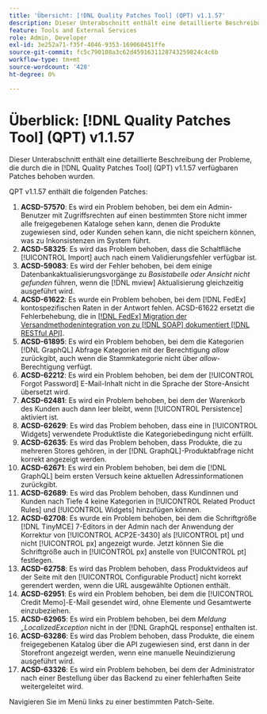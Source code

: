 ```yaml
---
title: 'Übersicht: [!DNL Quality Patches Tool] (QPT) v1.1.57'
description: Dieser Unterabschnitt enthält eine detaillierte Beschreibung der Probleme, die durch die in Version 1.1.57  [!DNL Quality Patches Tool]  Patches behoben wurden.
feature: Tools and External Services
role: Admin, Developer
exl-id: 3e252a71-f35f-4046-9353-169060451ffe
source-git-commit: fc5c790108a3c62d4591631128743259824c4c6b
workflow-type: tm+mt
source-wordcount: '428'
ht-degree: 0%

---
```


# Überblick: [!DNL Quality Patches Tool] (QPT) v1.1.57

Dieser Unterabschnitt enthält eine detaillierte Beschreibung der Probleme, die durch die in [!DNL Quality Patches Tool] (QPT) v1.1.57 verfügbaren Patches behoben wurden.

QPT v1.1.57 enthält die folgenden Patches:

1. **ACSD-57570**: Es wird ein Problem behoben, bei dem ein Admin-Benutzer mit Zugriffsrechten auf einen bestimmten Store nicht immer alle freigegebenen Kataloge sehen kann, denen die Produkte zugewiesen sind, oder Kunden sehen kann, die nicht speichern können, was zu Inkonsistenzen im System führt.
1. **ACSD-58325**: Es wird das Problem behoben, dass die Schaltfläche [!UICONTROL Import] auch nach einem Validierungsfehler verfügbar ist.
1. **ACSD-59083**: Es wird der Fehler behoben, bei dem einige Datenbankaktualisierungsvorgänge zu _Basistabelle oder Ansicht nicht gefunden_ führen, wenn die [!DNL mview] Aktualisierung gleichzeitig ausgeführt wird.
1. **ACSD-61622**: Es wurde ein Problem behoben, bei dem [!DNL FedEx] kontospezifischen Raten in der Antwort fehlen. ACSD-61622 ersetzt die Fehlerbehebung, die in [[!DNL FedEx] Migration der Versandmethodenintegration von zu [!DNL SOAP]  dokumentiert  [!DNL RESTful API]](https://experienceleague.adobe.com/de/docs/commerce-knowledge-base/kb/troubleshooting/known-issues-patches-attached/fedex-shipping-method-integration-migration-soap-restful-api).
1. **ACSD-61895**: Es wird ein Problem behoben, bei dem die Kategorien [!DNL GraphQL] Abfrage Kategorien mit der Berechtigung *allow* zurückgibt, auch wenn die Stammkategorie nicht über *allow*-Berechtigung verfügt.
1. **ACSD-62212**: Es wird ein Problem behoben, bei dem der [!UICONTROL Forgot Password] E-Mail-Inhalt nicht in die Sprache der Store-Ansicht übersetzt wird.
1. **ACSD-62481**: Es wird ein Problem behoben, bei dem der Warenkorb des Kunden auch dann leer bleibt, wenn [!UICONTROL Persistence] aktiviert ist.
1. **ACSD-62629**: Es wird das Problem behoben, dass eine in [!UICONTROL Widgets] verwendete Produktliste die Kategoriebedingung nicht erfüllt.
1. **ACSD-62635**: Es wird das Problem behoben, dass Produkte, die zu mehreren Stores gehören, in der [!DNL GraphQL]-Produktabfrage nicht korrekt angezeigt werden.
1. **ACSD-62671**: Es wird ein Problem behoben, bei dem die [!DNL GraphQL] beim ersten Versuch keine aktuellen Adressinformationen zurückgibt.
1. **ACSD-62689**: Es wird das Problem behoben, dass Kundinnen und Kunden nach Tiefe 4 keine Kategorien in [!UICONTROL Related Product Rules] und [!UICONTROL Widgets] hinzufügen können.
1. **ACSD-62708**: Es wurde ein Problem behoben, bei dem die Schriftgröße [!DNL TinyMCE] 7-Editors in der Admin nach der Anwendung der Korrektur von [!UICONTROL ACP2E-3430] als [!UICONTROL pt] und nicht [!UICONTROL px] angezeigt wurde. Jetzt können Sie die Schriftgröße auch in [!UICONTROL px] anstelle von [!UICONTROL pt] festlegen.
1. **ACSD-62758**: Es wird das Problem behoben, dass Produktvideos auf der Seite mit den [!UICONTROL Configurable Product] nicht korrekt gerendert werden, wenn die URL ausgewählte Optionen enthält.
1. **ACSD-62951**: Es wird ein Problem behoben, bei dem die [!UICONTROL Credit Memo]-E-Mail gesendet wird, ohne Elemente und Gesamtwerte einzubeziehen.
1. **ACSD-62965**: Es wird ein Problem behoben, bei dem *Meldung „LocalizedException* nicht in der [!DNL GraphQL response] enthalten ist.
1. **ACSD-63286**: Es wird das Problem behoben, dass Produkte, die einem freigegebenen Katalog über die API zugewiesen sind, erst dann in der Storefront angezeigt werden, wenn eine manuelle Neuindizierung ausgeführt wird.
1. **ACSD-63326**: Es wird ein Problem behoben, bei dem der Administrator nach einer Bestellung über das Backend zu einer fehlerhaften Seite weitergeleitet wird.


Navigieren Sie im Menü links zu einer bestimmten Patch-Seite.
